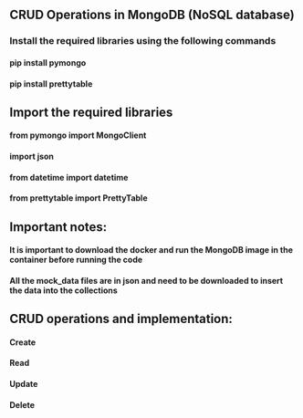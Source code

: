 ## CRUD Operations in MongoDB (NoSQL database)

### Install the required libraries using the following commands
#### pip install pymongo
#### pip install prettytable

## Import the required libraries
#### from pymongo import MongoClient
#### import json
#### from datetime import datetime
#### from prettytable import PrettyTable

## Important notes:
#### It is important to download the docker and run the MongoDB image in the container before running the code
#### All the mock_data files are in json and need to be downloaded to insert the data into the collections

## CRUD operations and implementation:
#### Create 
#### Read 
#### Update 
#### Delete 
